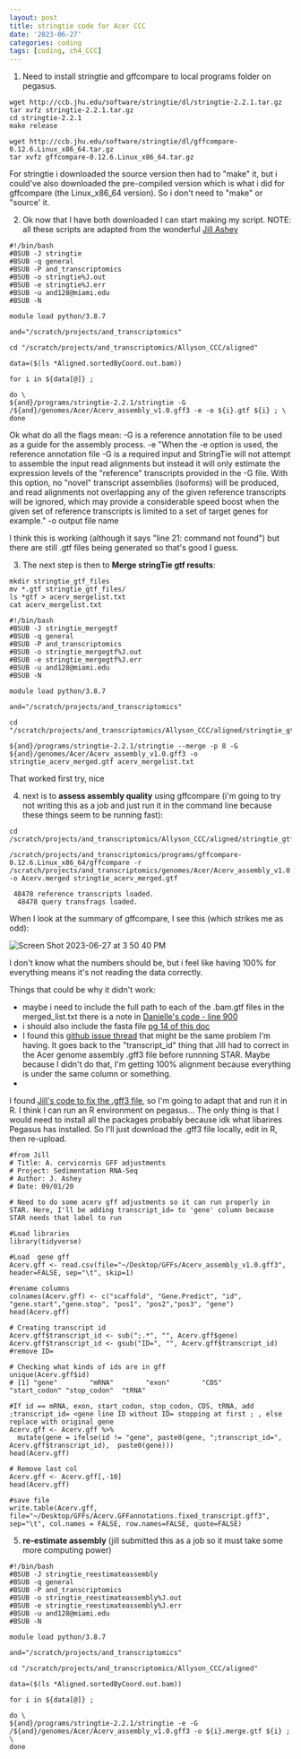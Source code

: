 ```yaml
---
layout: post
title: stringtie code for Acer CCC
date: '2023-06-27'
categories: coding
tags: [coding, ch4_CCC]
---
```


1) Need to install stringtie and gffcompare to local programs folder on pegasus.

```{bash}
wget http://ccb.jhu.edu/software/stringtie/dl/stringtie-2.2.1.tar.gz
tar xvfz stringtie-2.2.1.tar.gz
cd stringtie-2.2.1
make release

wget http://ccb.jhu.edu/software/stringtie/dl/gffcompare-0.12.6.Linux_x86_64.tar.gz
tar xvfz gffcompare-0.12.6.Linux_x86_64.tar.gz
```
For stringtie i downloaded the source version then had to "make" it, but i could've also downloaded the pre-compiled version which is what i did for gffcompare (the Linux_x86_64 version). So i don't need to "make" or "source' it.

2) Ok now that I have both downloaded I can start making my script. NOTE: all these scripts are adapted from the wonderful [Jill Ashey](https://github.com/JillAshey/SedimentStress/blob/master/Bioinf/RNASeq_pipeline_FL.md)

```{bash}
#!/bin/bash
#BSUB -J stringtie
#BSUB -q general
#BSUB -P and_transcriptomics
#BSUB -o stringtie%J.out
#BSUB -e stringtie%J.err
#BSUB -u and128@miami.edu
#BSUB -N

module load python/3.8.7

and="/scratch/projects/and_transcriptomics"

cd "/scratch/projects/and_transcriptomics/Allyson_CCC/aligned"

data=($(ls *Aligned.sortedByCoord.out.bam))

for i in ${data[@]} ;

do \
${and}/programs/stringtie-2.2.1/stringtie -G /${and}/genomes/Acer/Acerv_assembly_v1.0.gff3 -e -o ${i}.gtf ${i} ; \ 
done
```

Ok what do all the flags mean:
-G is a reference annotation file to be used as a guide for the assembly process. 
-e "When the -e option is used, the reference annotation file -G is a required input and StringTie will not attempt to assemble the input read alignments but instead it will only estimate the expression levels of the "reference" transcripts provided in the -G file. With this option, no "novel" transcript assemblies (isoforms) will be produced, and read alignments not overlapping any of the given reference transcripts will be ignored, which may provide a considerable speed boost when the given set of reference transcripts is limited to a set of target genes for example."
-o output file name

I think this is working (although it says "line 21: command not found") but there are still .gtf files being generated so that's good I guess.

3) The next step is then to **Merge stringTie gtf results**:

```{bash}
mkdir stringtie_gtf_files
mv *.gtf stringtie_gtf_files/
ls *gtf > acerv_mergelist.txt
cat acerv_mergelist.txt
```

```{bash}
#!/bin/bash
#BSUB -J stringtie_mergegtf
#BSUB -q general
#BSUB -P and_transcriptomics
#BSUB -o stringtie_mergegtf%J.out
#BSUB -e stringtie_mergegtf%J.err
#BSUB -u and128@miami.edu
#BSUB -N

module load python/3.8.7

and="/scratch/projects/and_transcriptomics"

cd "/scratch/projects/and_transcriptomics/Allyson_CCC/aligned/stringtie_gtf_files"

${and}/programs/stringtie-2.2.1/stringtie --merge -p 8 -G ${and}/genomes/Acer/Acerv_assembly_v1.0.gff3 -o stringtie_acerv_merged.gtf acerv_mergelist.txt
```
That worked first try, nice

4) next is to **assess assembly quality** using gffcompare (i'm going to try not writing this as a job and just run it in the command line because these things seem to be running fast):

```{bash}
cd /scratch/projects/and_transcriptomics/Allyson_CCC/aligned/stringtie_gtf_files

/scratch/projects/and_transcriptomics/programs/gffcompare-0.12.6.Linux_x86_64/gffcompare -r /scratch/projects/and_transcriptomics/genomes/Acer/Acerv_assembly_v1.0.gff3 -o Acerv.merged stringtie_acerv_merged.gtf

 48478 reference transcripts loaded.
  48478 query transfrags loaded.
```

When I look at the summary of gffcompare, I see this (which strikes me as odd):

![Screen Shot 2023-06-27 at 3 50 40 PM](https://github.com/ademerlis/ademerlis.github.io/assets/56000927/daf42997-88e7-4876-9e5b-d56f678a9a1e)

I don't know what the numbers should be, but i feel like having 100% for everything means it's not reading the data correctly. 

Things that could be why it didn't work:
- maybe i need to include the full path to each of the .bam.gtf files in the merged_list.txt there is a note in [Danielle's code - line 900](https://github.com/daniellembecker/DanielleBecker_Lab_Notebook/blob/master/_posts/2021-04-14-Molecular-Underpinnings-RNAseq-Workflow.md)
- i should also include the fasta file [pg 14 of this doc](https://bioinformatics-core-shared-training.github.io/RNAseq_September_2018/slides/DAY_1.pdf)
- I found this [github issue thread](https://github.com/gpertea/gffcompare/issues/21) that might be the same problem I'm having. It goes back to the "transcript_id" thing that Jill had to correct in the Acer genome assembly .gff3 file before runnning STAR. Maybe because I didn't do that, I'm getting 100% alignment because everything is under the same column or something.
- 
I found [Jill's code to fix the .gff3 file](https://github.com/JillAshey/SedimentStress/blob/master/RAnalysis/gff_wrangling/acerv_Fix_GFF.R), so I'm going to adapt that and run it in R. I think I can run an R environment on pegasus... The only thing is that I would need to install all the packages probably because idk what libarires Pegasus has installed. So I'll just download the .gff3 file locally, edit in R, then re-upload.  

```{r}
#from Jill
# Title: A. cervicornis GFF adjustments
# Project: Sedimentation RNA-Seq
# Author: J. Ashey
# Date: 09/01/20

# Need to do some acerv gff adjustments so it can run properly in STAR. Here, I'll be adding transcript_id= to 'gene' column because STAR needs that label to run

#Load libraries
library(tidyverse)

#Load  gene gff
Acerv.gff <- read.csv(file="~/Desktop/GFFs/Acerv_assembly_v1.0.gff3", header=FALSE, sep="\t", skip=1) 

#rename columns
colnames(Acerv.gff) <- c("scaffold", "Gene.Predict", "id", "gene.start","gene.stop", "pos1", "pos2","pos3", "gene")
head(Acerv.gff)

# Creating transcript id
Acerv.gff$transcript_id <- sub(";.*", "", Acerv.gff$gene)
Acerv.gff$transcript_id <- gsub("ID=", "", Acerv.gff$transcript_id) #remove ID= 

# Checking what kinds of ids are in gff
unique(Acerv.gff$id)
# [1] "gene"        "mRNA"        "exon"        "CDS"         "start_codon" "stop_codon"  "tRNA"       

#If id == mRNA, exon, start_codon, stop_codon, CDS, tRNA, add ;transcript_id= <gene line ID without ID= stopping at first ; , else replace with original gene
Acerv.gff <- Acerv.gff %>% 
  mutate(gene = ifelse(id != "gene", paste0(gene, ";transcript_id=", Acerv.gff$transcript_id),  paste0(gene)))
head(Acerv.gff)

# Remove last col
Acerv.gff <- Acerv.gff[,-10]
head(Acerv.gff)  

#save file
write.table(Acerv.gff, file="~/Desktop/GFFs/Acerv.GFFannotations.fixed_transcript.gff3", sep="\t", col.names = FALSE, row.names=FALSE, quote=FALSE)
```



5) **re-estimate assembly**
   (jill submitted this as a job so it must take some more computing power)
   
```{bash}
#!/bin/bash
#BSUB -J stringtie_reestimateassembly
#BSUB -q general
#BSUB -P and_transcriptomics
#BSUB -o stringtie_reestimateassembly%J.out
#BSUB -e stringtie_reestimateassembly%J.err
#BSUB -u and128@miami.edu
#BSUB -N

module load python/3.8.7

and="/scratch/projects/and_transcriptomics"

cd "/scratch/projects/and_transcriptomics/Allyson_CCC/aligned"

data=($(ls *Aligned.sortedByCoord.out.bam))

for i in ${data[@]} ;

do \
${and}/programs/stringtie-2.2.1/stringtie -e -G /${and}/genomes/Acer/Acerv_assembly_v1.0.gff3 -o ${i}.merge.gtf ${i} ; \ 
done
```


